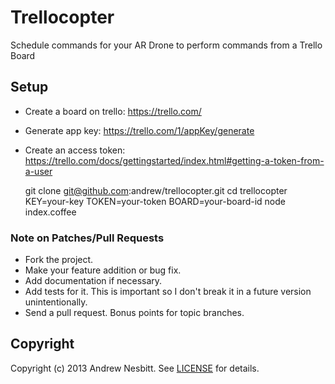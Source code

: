 # Trellocopter

Schedule commands for your AR Drone to perform commands from a Trello Board

## Setup

* Create a board on trello: https://trello.com/
* Generate app key: https://trello.com/1/appKey/generate
* Create an access token: https://trello.com/docs/gettingstarted/index.html#getting-a-token-from-a-user


    git clone git@github.com:andrew/trellocopter.git
    cd trellocopter
    KEY=your-key TOKEN=your-token BOARD=your-board-id node index.coffee

### Note on Patches/Pull Requests

 * Fork the project.
 * Make your feature addition or bug fix.
 * Add documentation if necessary.
 * Add tests for it. This is important so I don't break it in a future version unintentionally.
 * Send a pull request. Bonus points for topic branches.

## Copyright

Copyright (c) 2013 Andrew Nesbitt. See [LICENSE](https://github.com/andrew/trellocopter/blob/master/LICENSE) for details.
